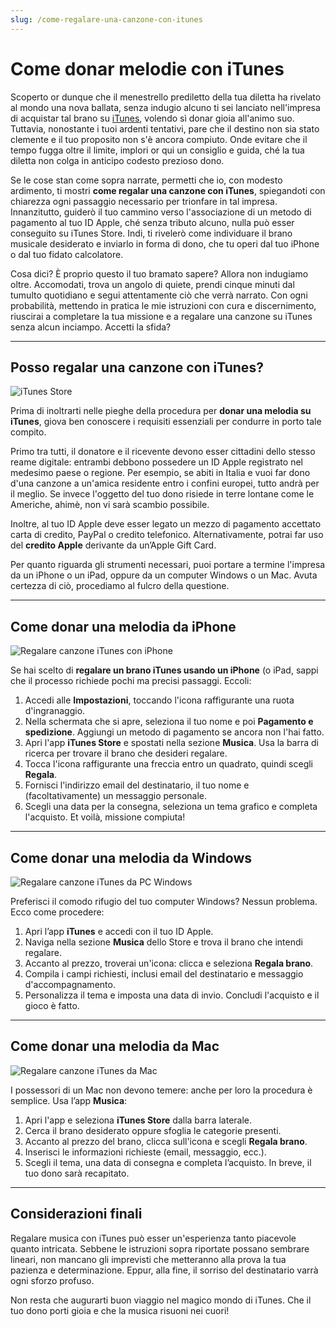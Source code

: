 ```yaml
---
slug: /come-regalare-una-canzone-con-itunes
---
```


# Come donar melodie con iTunes

Scoperto or dunque che il menestrello prediletto della tua diletta ha rivelato al mondo una nova ballata, senza indugio alcuno ti sei lanciato nell'impresa di acquistar tal brano su [iTunes](https://www.aranzulla.it/come-funziona-itunes-933182.html), volendo sì donar gioia all'animo suo. Tuttavia, nonostante i tuoi ardenti tentativi, pare che il destino non sia stato clemente e il tuo proposito non s'è ancora compiuto. Onde evitare che il tempo fugga oltre il limite, implori or qui un consiglio e guida, ché la tua diletta non colga in anticipo codesto prezioso dono.

Se le cose stan come sopra narrate, permetti che io, con modesto ardimento, ti mostri **come regalar una canzone con iTunes**, spiegandoti con chiarezza ogni passaggio necessario per trionfare in tal impresa. Innanzitutto, guiderò il tuo cammino verso l'associazione di un metodo di pagamento al tuo ID Apple, ché senza tributo alcuno, nulla può esser conseguito su iTunes Store. Indi, ti rivelerò come individuare il brano musicale desiderato e inviarlo in forma di dono, che tu operi dal tuo iPhone o dal tuo fidato calcolatore.

Cosa dici? È proprio questo il tuo bramato sapere? Allora non indugiamo oltre. Accomodati, trova un angolo di quiete, prendi cinque minuti dal tumulto quotidiano e segui attentamente ciò che verrà narrato. Con ogni probabilità, mettendo in pratica le mie istruzioni con cura e discernimento, riuscirai a completare la tua missione e a regalare una canzone su iTunes senza alcun inciampo. Accetti la sfida?

---

## Posso regalar una canzone con iTunes?

![iTunes Store](/guide-img/output/itunes-store.jpg)

Prima di inoltrarti nelle pieghe della procedura per **donar una melodia su iTunes**, giova ben conoscere i requisiti essenziali per condurre in porto tale compito.

Primo tra tutti, il donatore e il ricevente devono esser cittadini dello stesso reame digitale: entrambi debbono possedere un ID Apple registrato nel medesimo paese o regione. Per esempio, se abiti in Italia e vuoi far dono d'una canzone a un'amica residente entro i confini europei, tutto andrà per il meglio. Se invece l'oggetto del tuo dono risiede in terre lontane come le Americhe, ahimè, non vi sarà scambio possibile.

Inoltre, al tuo ID Apple deve esser legato un mezzo di pagamento accettato carta di credito, PayPal o credito telefonico. Alternativamente, potrai far uso del **credito Apple** derivante da un’Apple Gift Card.

Per quanto riguarda gli strumenti necessari, puoi portare a termine l'impresa da un iPhone o un iPad, oppure da un computer Windows o un Mac. Avuta certezza di ciò, procediamo al fulcro della questione.

---

## Come donar una melodia da iPhone

![Regalare canzone iTunes con iPhone](/guide-img/output/canzone-itunes-iphone-1.jpg)

Se hai scelto di **regalare un brano iTunes usando un iPhone** (o iPad, sappi che il processo richiede pochi ma precisi passaggi. Eccoli:

1. Accedi alle **Impostazioni**, toccando l'icona raffigurante una ruota d'ingranaggio.
2. Nella schermata che si apre, seleziona il tuo nome e poi **Pagamento e spedizione**. Aggiungi un metodo di pagamento se ancora non l'hai fatto.
3. Apri l'app **iTunes Store** e spostati nella sezione **Musica**. Usa la barra di ricerca per trovare il brano che desideri regalare.
4. Tocca l'icona raffigurante una freccia entro un quadrato, quindi scegli **Regala**.
5. Fornisci l'indirizzo email del destinatario, il tuo nome e (facoltativamente) un messaggio personale.
6. Scegli una data per la consegna, seleziona un tema grafico e completa l'acquisto. Et voilà, missione compiuta!

---

## Come donar una melodia da Windows

![Regalare canzone iTunes da PC Windows](/guide-img/output/9d47f849.jpg)

Preferisci il comodo rifugio del tuo computer Windows? Nessun problema. Ecco come procedere:

1. Apri l’app **iTunes** e accedi con il tuo ID Apple.
2. Naviga nella sezione **Musica** dello Store e trova il brano che intendi regalare.
3. Accanto al prezzo, troverai un'icona: clicca e seleziona **Regala brano**.
4. Compila i campi richiesti, inclusi email del destinatario e messaggio d'accompagnamento.
5. Personalizza il tema e imposta una data di invio. Concludi l'acquisto e il gioco è fatto.

---

## Come donar una melodia da Mac

![Regalare canzone iTunes da Mac](/guide-img/output/2fd99d51.jpg)

I possessori di un Mac non devono temere: anche per loro la procedura è semplice. Usa l’app **Musica**:

1. Apri l'app e seleziona **iTunes Store** dalla barra laterale.
2. Cerca il brano desiderato oppure sfoglia le categorie presenti.
3. Accanto al prezzo del brano, clicca sull'icona e scegli **Regala brano**.
4. Inserisci le informazioni richieste (email, messaggio, ecc.).
5. Scegli il tema, una data di consegna e completa l’acquisto. In breve, il tuo dono sarà recapitato.

---

## Considerazioni finali

Regalare musica con iTunes può esser un'esperienza tanto piacevole quanto intricata. Sebbene le istruzioni sopra riportate possano sembrare lineari, non mancano gli imprevisti che metteranno alla prova la tua pazienza e determinazione. Eppur, alla fine, il sorriso del destinatario varrà ogni sforzo profuso.

Non resta che augurarti buon viaggio nel magico mondo di iTunes. Che il tuo dono porti gioia e che la musica risuoni nei cuori!
